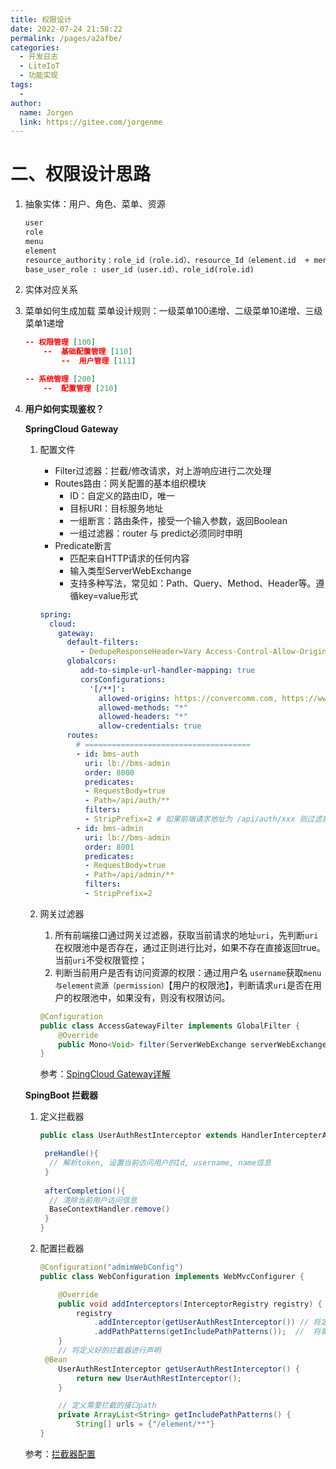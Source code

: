 ```yaml
---
title: 权限设计
date: 2022-07-24 21:58:22
permalink: /pages/a2afbe/
categories:
  - 开发日志
  - LiteIoT
  - 功能实现
tags:
  - 
author: 
  name: Jorgen
  link: https://gitee.com/jorgenme
---
```

# 二、权限设计思路

1. 抽象实体：用户、角色、菜单、资源

    ```txt
    user
    role 
    menu
    element
    resource_authority：role_id（role.id）、resource_Id（element.id  + menu.id）、resource_type(menu、button)
    base_user_role : user_id（user.id）、role_id(role.id)
    ```

2. 实体对应关系

3. 菜单如何生成加载
    菜单设计规则：一级菜单100递增、二级菜单10递增、三级菜单1递增

    ```json
    -- 权限管理 [100]
    	--  基础配置管理 [110]
    		--  用户管理 [111]
    
    -- 系统管理 [200]
    	--  配置管理 [210]
    ```

1. **用户如何实现鉴权？**

    **SpringCloud Gateway**

    1. 配置文件

       * Filter过滤器：拦截/修改请求，对上游响应进行二次处理
       * Routes路由：网关配置的基本组织模块
         * ID：自定义的路由ID，唯一
         * 目标URI：目标服务地址
         * 一组断言：路由条件，接受一个输入参数，返回Boolean
         * 一组过滤器：router 与 predict必须同时申明
       * Predicate断言
         * 匹配来自HTTP请求的任何内容
         * 输入类型ServerWebExchange
         * 支持多种写法，常见如：Path、Query、Method、Header等。遵循key=value形式

       ```yaml
       spring:
         cloud:
           gateway:
             default-filters:
                - DedupeResponseHeader=Vary Access-Control-Allow-Origin Access-Control-Allow-Credentials, RETAIN_FIRST
             globalcors:
                add-to-simple-url-handler-mapping: true
                corsConfigurations:
                  '[/**]':
                    allowed-origins: https://convercomm.com, https://www.convercomm.com, https://wx.convercomm.com
                    allowed-methods: "*"
                    allowed-headers: "*"
                    allow-credentials: true
             routes:
               # =====================================
               - id: bms-auth
                 uri: lb://bms-admin
                 order: 8000
                 predicates:
                 - RequestBody=true
                 - Path=/api/auth/**
                 filters:
                 - StripPrefix=2 # 如果前端请求地址为 /api/auth/xxx 则过滤后为 /auth/xxx
               - id: bms-admin
                 uri: lb://bms-admin
                 order: 8001
                 predicates:
                 - RequestBody=true
                 - Path=/api/admin/**
                 filters:
                 - StripPrefix=2
       ```

    2. 网关过滤器

       1. 所有前端接口通过网关过滤器，获取当前请求的地址`uri`，先判断`uri`在权限池中是否存在，通过正则进行比对，如果不存在直接返回true。当前`uri`不受权限管控；
       2. 判断当前用户是否有访问资源的权限：通过用户名 `username`获取`menu与element资源（permission）`【用户的权限池】，判断请求`uri`是否在用户的权限池中，如果没有，则没有权限访问。
       
       ```java
       @Configuration
       public class AccessGatewayFilter implements GlobalFilter {
           @Override
           public Mono<Void> filter(ServerWebExchange serverWebExchange, GatewayFilterChain gatewayFilterChain) {}
       }
       ```
       
       参考：[SpingCloud Gateway详解](https://www.cnblogs.com/crazymakercircle/p/11704077.html)

    **SpingBoot 拦截器**

    1. 定义拦截器

       ```java
       public class UserAuthRestInterceptor extends HandlerIntercepterAdapter {
       
       	preHandle(){
       	 // 解析token, 设置当前访问用户的Id, username, name信息
       	}
       	
       	afterCompletion(){
       	 // 清除当前用户访问信息
       	 BaseContextHandler.remove()
       	}
       }
       ```

    2. 配置拦截器

       ```java
       @Configuration("admimWebConfig")
       public class WebConfiguration implements WebMvcConfigurer {
       
           @Override
           public void addInterceptors(InterceptorRegistry registry) {
               registry
                   .addInterceptor(getUserAuthRestInterceptor()) // 将定义好的拦截器进行注入
                   .addPathPatterns(getIncludePathPatterns());  //  将需要拦截的接口进行注入
           }
           // 将定义好的拦截器进行声明
       	@Bean
           UserAuthRestInterceptor getUserAuthRestInterceptor() {
               return new UserAuthRestInterceptor();
           }
       
           // 定义需要拦截的接口path
           private ArrayList<String> getIncludePathPatterns() {
               String[] urls = {"/element/**"}
       }
       ```

    参考：[拦截器配置](https://www.cnblogs.com/swzx-1213/p/12788576.html)



